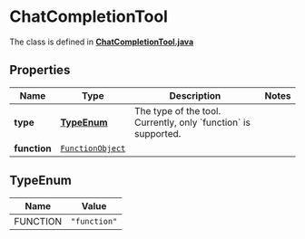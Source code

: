 

# ChatCompletionTool

The class is defined in **[ChatCompletionTool.java](../../src/main/java/org/openapitools/model/ChatCompletionTool.java)**

## Properties

Name | Type | Description | Notes
------------ | ------------- | ------------- | -------------
**type** | [**TypeEnum**](#TypeEnum) | The type of the tool. Currently, only &#x60;function&#x60; is supported. | 
**function** | [`FunctionObject`](FunctionObject.md) |  | 

## TypeEnum

Name | Value
---- | -----
FUNCTION | `"function"`




